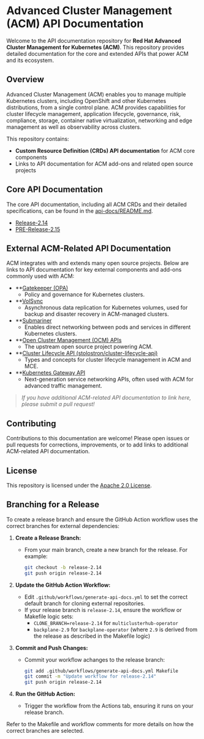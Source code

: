 # Advanced Cluster Management (ACM) API Documentation

Welcome to the API documentation repository for **Red Hat Advanced Cluster Management for Kubernetes (ACM)**. This repository provides detailed documentation for the core and extended APIs that power ACM and its ecosystem.

## Overview

Advanced Cluster Management (ACM) enables you to manage multiple Kubernetes clusters, including OpenShift and other Kubernetes distributions, from a single control plane. ACM provides capabilities for cluster lifecycle management, application lifecycle, governance, risk, compliance, storage, container native virtualization, networking and edge management as well as observability across clusters.

This repository contains:
- **Custom Resource Definition (CRDs) API documentation** for ACM core components
- Links to API documentation for ACM add-ons and related open source projects

## Core API Documentation

The core API documentation, including all ACM CRDs and their detailed specifications, can be found in the [api-docs/README.md](./api-docs/README.md).
<br>
* [Release-2.14](https://github.com/stolostron/api-documentation/blob/release-2.14/api-docs/README.md)
* [PRE-Release-2.15](https://github.com/stolostron/api-documentation/blob/release-2.15/api-docs/README.md)

## External ACM-Related API Documentation

ACM integrates with and extends many open source projects. Below are links to API documentation for key external components and add-ons commonly used with ACM:

- **[Gatekeeper (OPA)](https://open-policy-agent.github.io/gatekeeper/website/docs/)
  - Policy and governance for Kubernetes clusters.
- **[VolSync](https://backube.github.io/volsync/)
  - Asynchronous data replication for Kubernetes volumes, used for backup and disaster recovery in ACM-managed clusters.
- **[Submariner](https://submariner.io/docs/)
  - Enables direct networking between pods and services in different Kubernetes clusters.
- **[Open Cluster Management (OCM) APIs](https://open-cluster-management.io/docs/concepts/architecture/)
  - The upstream open source project powering ACM.
- **[Cluster Lifecycle API (stolostron/cluster-lifecycle-api)](https://github.com/stolostron/cluster-lifecycle-api)
  - Types and concepts for cluster lifecycle management in ACM and MCE.
- **[Kubernetes Gateway API](https://gateway-api.sigs.k8s.io/)
  - Next-generation service networking APIs, often used with ACM for advanced traffic management.

> _If you have additional ACM-related API documentation to link here, please submit a pull request!_

## Contributing

Contributions to this documentation are welcome! Please open issues or pull requests for corrections, improvements, or to add links to additional ACM-related API documentation.

## License

This repository is licensed under the [Apache 2.0 License](./LICENSE).

## Branching for a Release

To create a release branch and ensure the GitHub Action workflow uses the correct branches for external dependencies:

1. **Create a Release Branch:**
   - From your main branch, create a new branch for the release. For example:
     ```sh
     git checkout -b release-2.14
     git push origin release-2.14
     ```

2. **Update the GitHub Action Workflow:**
   - Edit `.github/workflows/generate-api-docs.yml` to set the correct default branch for cloning external repositories.
   - If your release branch is `release-2.14`, ensure the workflow or Makefile logic sets:
     - `CLONE_BRANCH=release-2.14` for `multiclusterhub-operator`
     - `backplane-2.9` for `backplane-operator` (where `2.9` is derived from the release as described in the Makefile logic)

3. **Commit and Push Changes:**
   - Commit your workflow achanges to the release branch:
     ```sh
     git add .github/workflows/generate-api-docs.yml Makefile
     git commit -m "Update workflow for release-2.14"
     git push origin release-2.14
     ```

4. **Run the GitHub Action:**
   - Trigger the workflow from the Actions tab, ensuring it runs on your release branch.

Refer to the Makefile and workflow comments for more details on how the correct branches are selected.
